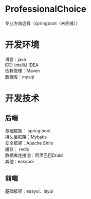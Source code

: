 # ProfessionalChoice
专业方向选择（springboot（未完成））


开发环境 <br>
=====

语言：java <br>
IDE:  IntelliJ IDEA  <br>
依赖管理：Maven <br>
数据库：mysql <br>

开发技术 <br>
=====

后端 <br>
----
基础框架： spring boot <br>
持久层框架：Mybatis <br>
安全框架：Apache Shiro <br>
缓存： redis <br>
数据库连接池：阿里巴巴Druid <br>
其他：easypoi <br>

前端 <br>
-----
基础框架：easyui、layui <br>

